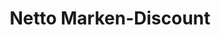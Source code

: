---
title: "Netto Marken-Discount"
url: /dessau-rosslau/netto-marken-discount-karlstrasse/
shop: Supermarkt
---